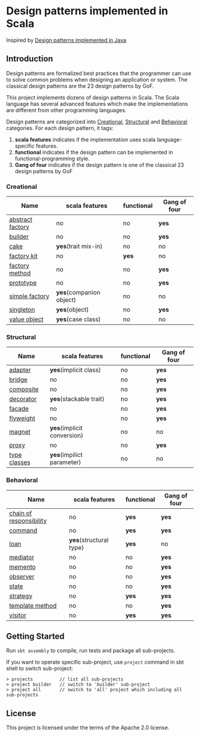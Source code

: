 # Design patterns implemented in Scala

Inspired by [Design patterns implemented in Java](https://github.com/iluwatar/java-design-patterns)

## Introduction
Design patterns are formalized best practices that the programmer can use to solve common problems when designing an application or system.
The classical design patterns are the 23 design patterns by GoF.

This project implements dozens of design patterns in Scala.
The Scala language has several advanced features which make the implementations are different from other programming languages.

Design patterns are categorized into [Creational](#user-content-creational), [Structural](#user-content-structural) and [Behavioral](#user-content-behavioral) categories.
For each design pattern, it tags:
1. **scala features** indicates if the implementation uses scala language-specific features.
2. **functional** indicates if the design pattern can be implemented in functional-programming style.
3. **Gang of four** indicates if the design pattern is one of the classical 23 design patterns by GoF


### Creational

|     Name                                             |      scala features        |functional|Gang of four|
|------------------------------------------------------|----------------------------|----------|------------|
|[abstract factory](./creational/abstract-factory/)    | no                         | no       | **yes**    |
|[builder](./creational/builder/)                      | no                         | no       | **yes**    |
|[cake](./creational/cake/)                            | **yes**(trait mix-in)      | no       | no         |
|[factory kit](./creational/factory-kit/)              | no                         | **yes**  | no         |
|[factory method](./creational/factory-method/)        | no                         | no       | **yes**    |
|[prototype](./creational/prototype/)                  | no                         | no       | **yes**    |
|[simple factory](./creational/simple-factory/)        | **yes**(companion object)  | no       | no         |
|[singleton](./creational/singleton/)                  | **yes**(object)            | no       | **yes**    |
|[value object](./creational/value-object/)            | **yes**(case class)        | no       | no         |


### Structural

|    Name                                              |      scala features         |functional|Gang of four|
|------------------------------------------------------|-----------------------------|----------|------------|
|[adapter](./structural/adapter/)                      | **yes**(implicit class)     | no       | **yes**    |
|[bridge](./structural/bridge/)                        | no                          | no       | **yes**    |
|[composite](./structural/composite/)                  | no                          | no       | **yes**    |
|[decorator](./structural/decorator/)                  | **yes**(stackable trait)    | no       | **yes**    |
|[facade](./structural/facade/)                        | no                          | no       | **yes**    |
|[flyweight](./structural/flyweight/)                  | no                          | no       | **yes**    |
|[magnet](./structural/magnet/)                        | **yes**(implicit conversion)| no       | no         |
|[proxy](./structural/proxy/)                          | no                          | no       | **yes**    |
|[type classes](./structural/type-classes/)            | **yes**(impilict parameter) | no       | no         |


### Behavioral

|    Name                                                         |      scala features     |functional|Gang of four|
|-----------------------------------------------------------------|-------------------------|----------|------------|
|[chain of responsibility](./behavioral/chain-of-responsibility/) | no                      | **yes**  | **yes**    |
|[command](./behavioral/command/)                                 | no                      | **yes**  | **yes**    |
|[loan](./behavioral/loan/)                                       | **yes**(structural type)| **yes**  | no         |
|[mediator](./behavioral/mediator/)                               | no                      | no       | **yes**    |
|[memento](./behavioral/memento/)                                 | no                      | no       | **yes**    |
|[observer](./behavioral/observer/)                               | no                      | no       | **yes**    |
|[state](./behavioral/state/)                                     | no                      | no       | **yes**    |
|[strategy](./behavioral/strategy/)                               | no                      | **yes**  | **yes**    |
|[template method](./behavioral/template-method/)                 | no                      | no       | **yes**    |
|[visitor](./behavioral/visitor/)                                 | no                      | **yes**  | **yes**    |



## Getting Started

Run ```sbt assembly``` to compile, run tests and package all sub-projects.

If you want to operate specific sub-project, use ```project``` command in sbt shell to switch sub-project:
```shell
> projects          // list all sub-projects
> project builder   // switch to 'builder' sub-project
> project all       // switch to 'all' project which including all sub-projects
```

## License
This project is licensed under the terms of the Apache 2.0 license.

